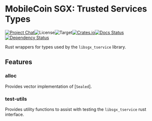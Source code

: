 # MobileCoin SGX: Trusted Services Types

[![Project Chat][chat-image]][chat-link]<!--
-->![License][license-image]<!--
-->![Target][target-image]<!--
-->[![Crates.io][crate-image]][crate-link]<!--
-->[![Docs Status][docs-image]][docs-link]<!--
-->[![Dependency Status][deps-image]][deps-link]

Rust wrappers for types used by the `libsgx_tservice` library.

## Features

### alloc

Provides vector implementation of [`Sealed`].

### test-utils

Provides utility functions to assist with testing the `libsgx_tservice` rust
interface.

[chat-image]: https://img.shields.io/discord/844353360348971068?style=flat-square
[chat-link]: https://mobilecoin.chat
[license-image]: https://img.shields.io/crates/l/mc-sgx-tservice-types?style=flat-square
[target-image]: https://img.shields.io/badge/target-any-brightgreen?style=flat-square
[crate-image]: https://img.shields.io/crates/v/mc-sgx-tservice-types.svg?style=flat-square
[crate-link]: https://crates.io/crates/mc-sgx-tservice-types
[docs-image]: https://img.shields.io/docsrs/mc-sgx-tservice-types?style=flat-square
[docs-link]: https://docs.rs/crate/mc-sgx-tservice-types
[deps-image]: https://deps.rs/crate/mc-sgx-tservice-types/0.4.1/status.svg?style=flat-square
[deps-link]: https://deps.rs/crate/mc-sgx-tservice-types/0.4.1
